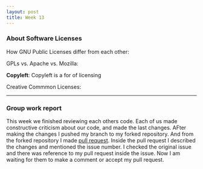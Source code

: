```yaml
---
layout: post
title: Week 13
---
```

### About Software Licenses

How GNU Public Licenses differ from each other:

GPLs vs. Apache vs. Mozilla:

__**Copyleft**__:
Copyleft is a for of licensing

Creative Commmon Licenses:
________________________________________________________________________________________________________________________________________

### Group work report

This week we finished reviewing each others code. Each of us made constructive criticism about our code, and made the last changes. AFter making the changes I pushed my branch to my forked repository. And from the forked repository I made [pull request](https://github.com/OpenGenus/cosmos/pull/3915). Inside the pull request I described the changes and mentioned the issue number. I checked the original issue and there was reference to my pull request inside the issue. Now I am waiting for them to make a comment or accept my pull request.
